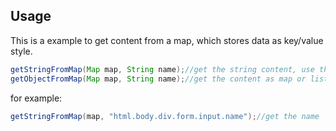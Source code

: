 ## Usage

This is a example to get content from a map, which stores data as key/value style.

```java
getStringFromMap(Map map, String name);//get the string content, use the javascript style to get contents from map
getObjectFromMap(Map map, String name);//get the content as map or list
```

for example:

```java
getStringFromMap(map, "html.body.div.form.input.name");//get the name
```

